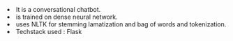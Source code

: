 <li> It is a conversational chatbot.
<li> is trained on dense neural network.
<li> uses NLTK for stemming lamatization and bag of words and tokenization.
<li> Techstack used : Flask

